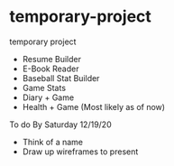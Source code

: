 # temporary-project
temporary project

- Resume Builder
- E-Book Reader
- Baseball Stat Builder
- Game Stats
- Diary + Game
- Health + Game (Most likely as of now)


To do By Saturday 12/19/20
- Think of a name
- Draw up wireframes to present
